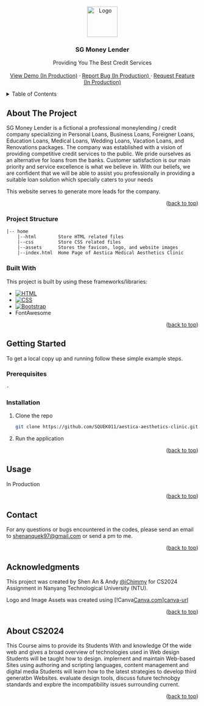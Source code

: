 <a name="readme-top"></a>

<!-- PROJECT LOGO -->
<br />
<div align="center">
  <a href="#readme-top">
    <img src="assets/img/logo_crop.png" alt="Logo" width="80px" height="80px">
  </a>

  <h3 align="center">SG Money Lender</h3>

  <p align="center">
    Providing You The Best Credit Services
    <br />
    <br />
    <a href="#readme-top">View Demo (In Production)</a>
    ·
    <a href="#readme-top">Report Bug (In Production) </a>
    ·
    <a href="#readme-top">Request Feature (In Production)</a>
  </p>
</div>

<!-- TABLE OF CONTENTS -->
<details>
  <summary>Table of Contents</summary>
  <ol>
    <li>
      <a href="#about-the-project">About The Project</a>
      <ul>
	      <li><a href="#project-structure">Project Structure</a></li>
        <li><a href="#built-with">Built With</a></li>
      </ul>
    </li>
    <li>
      <a href="#getting-started">Getting Started</a>
      <ul>
        <li><a href="#prerequisites">Prerequisites</a></li>
        <li><a href="#installation">Installation</a></li>
      </ul>
    </li>
    <li><a href="#usage">Usage</a></li>
    <li><a href="#contributing">Contributing</a></li>
    <li><a href="#contact">Contact</a></li>
    <li><a href="#acknowledgments">Acknowledgments</a></li>
	<li><a href="#about-cs2024">About CS2024</a></li>
  </ol>
</details>

<!-- ABOUT THE PROJECT -->

## About The Project

SG Money Lender is a fictional a professional moneylending / credit company specializing in Personal Loans, Business Loans, Foreigner Loans, Education Loans, Medical Loans, Wedding Loans, Vacation Loans, and Renovations packages. The company was established with a vision of providing competitive credit services to the public. We pride ourselves as an alternative for loans from the banks. Customer satisfaction is our main priority and service excellence is what we believe in. With our beliefs, we are confident that we will be able to assist you professionally in providing a suitable loan solution which specially caters to your needs

This website serves to generate more leads for the company.

<p align="right">(<a href="#readme-top">back to top</a>)</p>

### Project Structure

```
|-- home
	|--html        Store HTML related files
	|--css         Store CSS related files
	|--assets      Stores the favicon, logo, and website images
	|--index.html  Home Page of Aestica Medical Aesthetics Clinic
```

### Built With

This project is built by using these frameworks/libraries:

- [![HTML][html.com]][html-url]
- [![CSS][w3.org]][css-url]
- [![Bootstrap][bootstrap.com]][bootstrap-url]
- FontAwesome

<p align="right">(<a href="#readme-top">back to top</a>)</p>

<!-- GETTING STARTED -->

## Getting Started

To get a local copy up and running follow these simple example steps.

### Prerequisites

```sh
-
```

### Installation

1. Clone the repo
   ```sh
   git clone https://github.com/SQUEK011/aestica-aesthetics-clinic.git
   ```
2. Run the application

<p align="right">(<a href="#readme-top">back to top</a>)</p>

<!-- USAGE EXAMPLES -->

## Usage

In Production

<p align="right">(<a href="#readme-top">back to top</a>)</p>

<!-- CONTRIBUTING
## Contributing

Contributions are what make the open source community such an amazing place to learn, inspire, and create. Any contributions you make are **greatly appreciated**.

If you have a suggestion that would make this better, please fork the repo and create a pull request. You can also simply open an issue with the tag "enhancement".
Don't forget to give the project a star! Thanks again!

1. Fork the Project
2. Create your Feature Branch (`git checkout -b feature/AmazingFeature`)
3. Commit your Changes (`git commit -m 'Add some AmazingFeature'`)
4. Push to the Branch (`git push origin feature/AmazingFeature`)
5. Open a Pull Request

<p align="right">(<a href="#readme-top">back to top</a>)</p>-->

<!-- CONTACT -->

## Contact

For any questions or bugs encountered in the codes, please send an email to shenanquek97@gmail.com or send a pm to me.

<p align="right">(<a href="#readme-top">back to top</a>)</p>

<!--acknowledgments-->

## Acknowledgments

This project was created by Shen An & Andy [@iChimmy](https://github.com/iChimmy) for CS2024 Assignment in Nanyang Technological University (NTU).

Logo and Image Assets was created using [!Canva[Canva.com]][canva-url]

<p align="right">(<a href="#readme-top">back to top</a>)</p>

## About CS2024

This Course aims to provide its Students With and knowledge Of the
wide web and gives a broad overview of technologies used in Web design Students will be
taught how to design. implernent and maintain Web-based Sites using authoring and
scripting languages, content management and digital media
Students will learn how to the latest strategies to develop third generatbn
Websites. evaluate design tools, discuss future technobgy standards and expbre the
incompatibility issues surrounding current.

<p align="right">(<a href="#readme-top">back to top</a>)</p>

<!-- MARKDOWN LINKS & IMAGES -->
<!-- https://www.markdownguide.org/basic-syntax/#reference-style-links -->

[html-url]: https://html.spec.whatwg.org/multipage/
[html.com]: https://img.shields.io/badge/HTML5-E34F26?style=for-the-badge&logo=html5&logoColor=white
[css-url]: https://www.w3.org/Style/CSS/Overview.en.html
[w3.org]: https://img.shields.io/badge/CSS3-1572B6?style=for-the-badge&logo=css3&logoColor=white
[bootstrap.com]: https://img.shields.io/badge/Bootstrap-563D7C?style=for-the-badge&logo=bootstrap&logoColor=white
[bootstrap-url]: https://getbootstrap.com
[canva.com]: https://img.shields.io/badge/Canva-%2300C4CC.svg?&style=for-the-badge&logo=Canva&logoColor=white
[canva-url]: https://canva.com
[vscode-img]: https://img.shields.io/badge/Made%20for-VSCode-1f425f.svg
